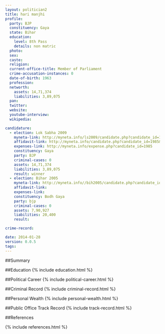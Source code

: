 ```yaml
---
layout: politician2
title: hari manjhi
profile: 
  party: BJP
  constituency: Gaya
  state: Bihar
  education: 
    level: 8th Pass
    details: non matric
  photo: 
  sex: 
  caste: 
  religion: 
  current-office-title: Member of Parliament
  crime-accusation-instances: 0
  date-of-birth: 1963
  profession: 
  networth: 
    assets: 14,71,374
    liabilities: 3,89,075
  pan: 
  twitter: 
  website: 
  youtube-interview: 
  wikipedia: 

candidature: 
  - election: Lok Sabha 2009
    myneta-link: http://myneta.info/ls2009/candidate.php?candidate_id=1985
    affidavit-link: http://myneta.info/candidate.php?candidate_id=1985&scan=original
    expenses-link: http://myneta.info/expense.php?candidate_id=1985
    constituency: Gaya 
    party: BJP
    criminal-cases: 0
    assets: 14,71,374
    liabilities: 3,89,075
    result: winner 
  - election: Bihar 2005
    myneta-link: http://myneta.info//bih2005/candidate.php?candidate_id=137
    affidavit-link: 
    expenses-link: 
    constituency: Bodh Gaya 
    party: bjp
    criminal-cases: 0
    assets: 7,90,927
    liabilities: 20,400
    result:  

crime-record: 

date: 2014-01-28
version: 0.0.5
tags: 
---
```

##Summary


##Education
{% include education.html %}


##Political Career
{% include political-career.html %}


##Criminal Record
{% include criminal-record.html %}


##Personal Wealth
{% include personal-wealth.html %}


##Public Office Track Record
{% include track-record.html %}


##References


{% include references.html %}